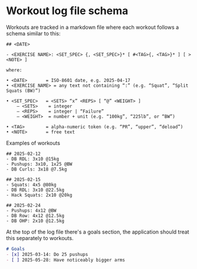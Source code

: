 # Workout log file schema 
Workouts are tracked in a markdown file where each workout follows a schema similar to this:

```EBNF
## <DATE> 

- <EXERCISE NAME>: <SET_SPEC> {, <SET_SPEC>}* [ #<TAG>{, <TAG>}* ] [ > <NOTE> ]

where:

• <DATE>       = ISO‑8601 date, e.g. 2025‑04‑17  
• <EXERCISE NAME> = any text not containing “:” (e.g. “Squat”, “Split Squats (BW)”)  

• <SET_SPEC>   = <SETS> “x” <REPS> [ “@” <WEIGHT> ]  
    – <SETS>    = integer  
    – <REPS>    = integer | “Failure”  
    – <WEIGHT>  = number + unit (e.g. “100kg”, “225lb”, or “BW”)  

• <TAG>        = alpha‑numeric token (e.g. “PR”, “upper”, “deload”)  
• <NOTE>       = free text  

```

Examples of workouts

```
## 2025-02-12
- DB RDL: 3x10 @15kg
- Pushups: 3x10, 1x25 @BW
- DB Curls: 3x18 @7.5kg

## 2025-02-15
- Squats: 4x5 @80kg
- DB RDL: 3x10 @22.5kg
- Hack Squats: 2x10 @20kg

## 2025-02-24
- Pushups: 4x12 @BW
- DB Row: 4x12 @12.5kg
- DB OHP: 2x10 @12.5kg
```

At the top of the log file there's a goals section, the application should treat this separately to workouts. 

```md
# Goals
- [x] 2025-03-14: Do 25 pushups
- [ ] 2025-05-28: Have noticeably bigger arms
```
